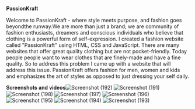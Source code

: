 𝐏𝐚𝐬𝐬𝐢𝐨𝐧𝐊𝐫𝐚𝐟𝐭

Welcome to PassionKraft - where style meets purpose, and fashion goes beyondthe runway.We are more than just a brand; we are community of fashion enthusiasts, dreamers and conscious individuals who believe that clothing is a powerful form of self-expression. I created a fashion website called "PassionKraft" using HTML, CSS and JavaScript. There are many websites that offer great quality clothing but are not pocket-friendly. Today people people want to wear clothes that are finely-made and have a fine quality. So to address this problem I came up with a website that will address this issue. PassionKraft offers fashion for men, women and kids and emphasizes the art of styles as opposed to just dressing your self daily.


 𝐒𝐜𝐫𝐞𝐞𝐧𝐬𝐡𝐨𝐭𝐬 𝐚𝐧𝐝 𝐯𝐢𝐝𝐞𝐨𝐬![Screenshot (192)](https://github.com/Ketakichavan/FRTProject/assets/156675252/003a8524-d025-4563-a404-0bc234d11494)
![Screenshot (191)](https://github.com/Ketakichavan/FRTProject/assets/156675252/1f764b9e-9594-40e1-ac10-fbfca0d139bf)
![Screenshot (198)](https://github.com/Ketakichavan/FRTProject/assets/156675252/2421b53d-f5c2-41bc-b67d-df79d4b4402a)
![Screenshot (197)](https://github.com/Ketakichavan/FRTProject/assets/156675252/6a44348a-5124-4c97-acfb-5a03188ae61b)
![Screenshot (196)](https://github.com/Ketakichavan/FRTProject/assets/156675252/65539ba0-1d9a-4adf-8a71-022043cc82d6)
![Screenshot (195)](https://github.com/Ketakichavan/FRTProject/assets/156675252/a8f53ec3-2ce5-4688-b49b-63f2e922d1cd)
![Screenshot (194)](https://github.com/Ketakichavan/FRTProject/assets/156675252/56477a89-6eb9-4113-b7d3-bb82553adac4)
![Screenshot (193)](https://github.com/Ketakichavan/FRTProject/assets/156675252/ee62ca07-23c7-4a3e-9d88-adc801e18f08)
